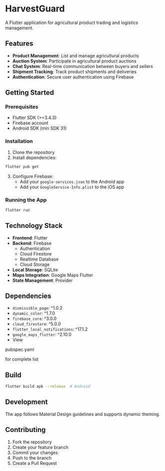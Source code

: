 # HarvestGuard

A Flutter application for agricultural product trading and logistics management.

## Features

- **Product Management**: List and manage agricultural products
- **Auction System**: Participate in agricultural product auctions
- **Chat System**: Real-time communication between buyers and sellers
- **Shipment Tracking**: Track product shipments and deliveries
- **Authentication**: Secure user authentication using Firebase

## Getting Started

### Prerequisites

- Flutter SDK (>=3.4.3)
- Firebase account
- Android SDK (min SDK 31)

### Installation

1. Clone the repository
2. Install dependencies:
```sh
flutter pub get
```
3. Configure Firebase:
   - Add your `google-services.json` to the Android app
   - Add your `GoogleService-Info.plist` to the iOS app

### Running the App

```sh
flutter run
```

## Technology Stack

- **Frontend**: Flutter
- **Backend**: Firebase
  - Authentication
  - Cloud Firestore
  - Realtime Database
  - Cloud Storage
- **Local Storage**: SQLite
- **Maps Integration**: Google Maps Flutter
- **State Management**: Provider

## Dependencies

- `dismissible_page`: ^1.0.2
- `dynamic_color`: ^1.7.0
- `firebase_core`: ^3.0.0
- `cloud_firestore`: ^5.0.0
- `flutter_local_notifications`: ^17.1.2
- `google_maps_flutter`: ^2.10.0
- View 

pubspec.yaml

 for complete list

## Build

```sh
flutter build apk --release  # Android
```

## Development

The app follows Material Design guidelines and supports dynamic theming.

## Contributing

1. Fork the repository
2. Create your feature branch
3. Commit your changes
4. Push to the branch
5. Create a Pull Request
